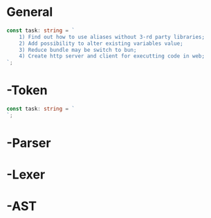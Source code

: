 # General
```ts
const task: string = `
	1) Find out how to use aliases without 3-rd party libraries;
    2) Add possibility to alter existing variables value;
    3) Reduce bundle may be switch to bun;
    4) Create http server and client for executting code in web;
`;
```

# -Token

```ts
const task: string = `
`;
```

# -Parser

# -Lexer

# -AST
